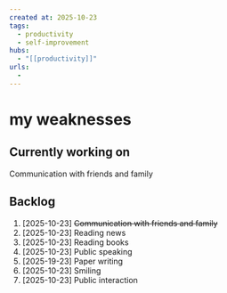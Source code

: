 ```yaml
---
created at: 2025-10-23
tags:
  - productivity
  - self-improvement
hubs:
  - "[[productivity]]"
urls:
  -
---
```


# my weaknesses

## Currently working on
Communication with friends and family

## Backlog
1. [2025-10-23] ~~Communication with friends and family~~
2. [2025-10-23] Reading news
3. [2025-10-23] Reading books
4. [2025-10-23] Public speaking
5. [2025-19-23] Paper writing
6. [2025-10-23] Smiling
7. [2025-10-23] Public interaction

